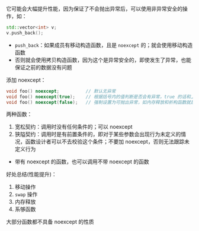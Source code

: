 它可能会大幅提升性能，因为保证了不会抛出异常后，可以使用非异常安全的操作，如：
```cpp
std::vector<int> v;
v.push_back();
```
- `push_back`：如果成员有移动构造函数，且是 `noexcept` 的；就会使用移动构造函数
- 否则就会使用拷贝构造函数，因为这个是异常安全的，即使发生了异常，也能保证之前的数据没有问题

添加 noexcept：
```cpp
void foo() noexcept;          // 默认无异常
void foo() noexcept(true);    // 根据括号内的值判断是否会有异常，true 的话和上面效果等价
void foo() noexcept(false);   // 强制设置为可抛出异常，如内存释放和析构函数就是隐式的 noexcept(true)；如果要改变的话只能 noexcept(true)
```

两种函数：
1. 宽松契约：调用时没有任何条件的；可以 noexcept
2. 狭隘契约：调用时是有前置条件的，即对于某些参数会出现行为未定义的情况，函数设计者可以不去校验这个条件；不要加 noexcept，否则无法跟踪未定义行为

- 带有 noexcept 的函数，也可以调用不带 noexcept 的函数

好处总结(性能提升)：
1. 移动操作
2. `swap` 操作
3. 内存释放
4. 系够函数

大部分函数都不具备 noexcept 的性质